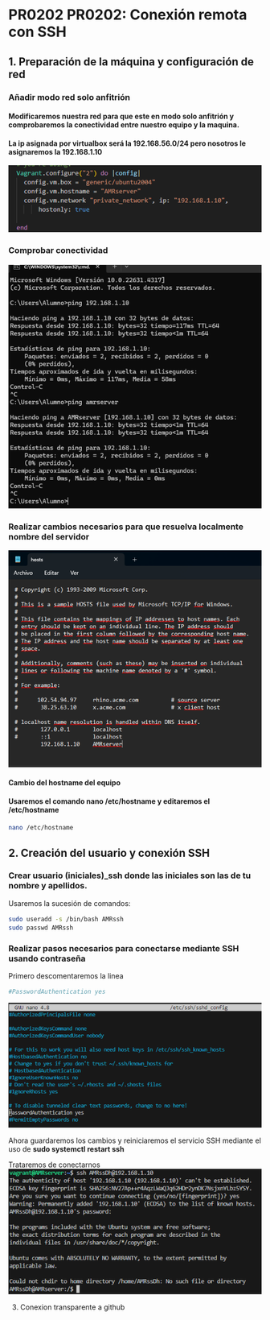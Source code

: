 # PR0202 PR0202: Conexión remota con SSH

## 1. Preparación de la máquina y configuración de red
### Añadir modo red solo anfitrión

#### Modificaremos nuestra red para que este en modo solo anfitrión y comprobaremos la conectividad entre nuestro equipo y la maquina.

#### La ip asignada por virtualbox será la **192.168.56.0/24** pero nosotros le asignaremos la **192.168.1.10**
![alt text](anfitrion.png)
### Comprobar conectividad
#### 
![alt text](ping.png)
### Realizar cambios necesarios para que resuelva localmente nombre del servidor
![](image.png)

#### Cambio del hostname del equipo 

#### Usaremos el comando **nano /etc/hostname** y editaremos el /etc/hostname 
```bash
nano /etc/hostname
```

## 2. Creación del usuario y conexión SSH
### Crear usuario (iniciales)_ssh donde las iniciales son las de tu nombre y apellidos.

Usaremos la sucesión de comandos:
```bash
sudo useradd -s /bin/bash AMRssh
sudo passwd AMRssh
```

### Realizar pasos necesarios para conectarse mediante SSH usando contraseña

Primero descomentaremos la linea 
```bash
#PasswordAuthentication yes
```
![alt text](image-2.png)

Ahora guardaremos los cambios y reiniciaremos el servicio SSH mediante el uso de **sudo systemctl restart ssh**

Trataremos de conectarnos
![alt text](image-3.png)

3. Conexion transparente a github